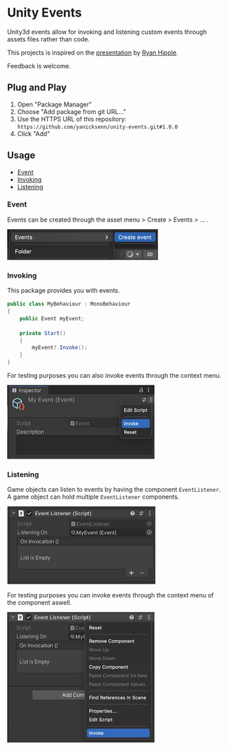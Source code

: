 # Unity Events
Unity3d events allow for invoking and listening custom events through assets files rather than code.

This projects is inspired on the [presentation](https://youtu.be/raQ3iHhE_Kk?t=1673) by [Ryan Hipple](https://twitter.com/roboryantron).

Feedback is welcome.

## Plug and Play
1. Open "Package Manager"
2. Choose "Add package from git URL..."
3. Use the HTTPS URL of this repository:
   `https://github.com/yanicksenn/unity-events.git#1.0.0`
4. Click "Add"

## Usage
- [Event](#user-content-event)
- [Invoking](#user-content-invoking)
- [Listening](#user-content-listening)

### Event

Events can be created through the asset menu > Create > Events > ... .

![Asset menu](./Documentation/asset-menu.png)

### Invoking

This package provides you with events.

```c#
public class MyBehaviour : MonoBehaviour
{
    public Event myEvent;
    
    private Start()
    {
        myEvent?.Invoke();
    }
}
```

For testing purposes you can also invoke events through the context menu.

![Context menu asset](./Documentation/context-menu-asset.png)

### Listening

Game objects can listen to events by having the component `EventListener`. A game object can hold multiple `EventListener` components.

![Component](./Documentation/component.png)

For testing purposes you can invoke events through the context menu of the component aswell.

![Context menu component](./Documentation/context-menu-component.png)
